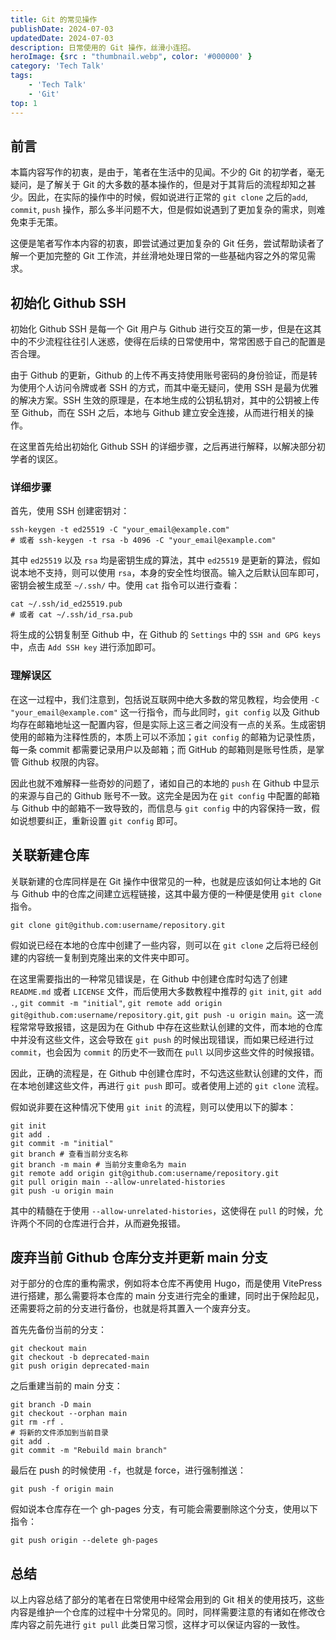 ```yaml
---
title: Git 的常见操作
publishDate: 2024-07-03
updatedDate: 2024-07-03
description: 日常使用的 Git 操作，丝滑小连招。
heroImage: {src : "thumbnail.webp", color: '#000000' }
category: 'Tech Talk'
tags:
    - 'Tech Talk'
    - 'Git'
top: 1
---
```


## 前言

本篇内容写作的初衷，是由于，笔者在生活中的见闻。不少的 Git 的初学者，毫无疑问，是了解关于 Git 的大多数的基本操作的，但是对于其背后的流程却知之甚少。因此，在实际的操作中的时候，假如说进行正常的 `git clone` 之后的`add`, `commit`, `push` 操作，那么多半问题不大，但是假如说遇到了更加复杂的需求，则难免束手无策。

这便是笔者写作本内容的初衷，即尝试通过更加复杂的 Git 任务，尝试帮助读者了解一个更加完整的 Git 工作流，并丝滑地处理日常的一些基础内容之外的常见需求。

## 初始化 Github SSH

初始化 Github SSH 是每一个 Git 用户与 Github 进行交互的第一步，但是在这其中的不少流程往往引人迷惑，使得在后续的日常使用中，常常困惑于自己的配置是否合理。

由于 Github 的更新，Github 的上传不再支持使用账号密码的身份验证，而是转为使用个人访问令牌或者 SSH 的方式，而其中毫无疑问，使用 SSH 是最为优雅的解决方案。SSH 生效的原理是，在本地生成的公钥私钥对，其中的公钥被上传至 Github，而在 SSH 之后，本地与 Github 建立安全连接，从而进行相关的操作。

在这里首先给出初始化 Github SSH 的详细步骤，之后再进行解释，以解决部分初学者的误区。

### 详细步骤

首先，使用 SSH 创建密钥对：

```shell
ssh-keygen -t ed25519 -C "your_email@example.com"
# 或者 ssh-keygen -t rsa -b 4096 -C "your_email@example.com"
```

其中 `ed25519` 以及 `rsa` 均是密钥生成的算法，其中 `ed25519` 是更新的算法，假如说本地不支持，则可以使用 `rsa`，本身的安全性均很高。输入之后默认回车即可，密钥会被生成至 `~/.ssh/` 中。使用 `cat` 指令可以进行查看：

```shell
cat ~/.ssh/id_ed25519.pub
# 或者 cat ~/.ssh/id_rsa.pub
```

将生成的公钥复制至 Github 中，在 Github 的 `Settings` 中的 `SSH and GPG keys` 中，点击 `Add SSH key` 进行添加即可。

### 理解误区

在这一过程中，我们注意到，包括说互联网中绝大多数的常见教程，均会使用 `-C "your_email@example.com"` 这一行指令，而与此同时，`git config` 以及 Github 均存在邮箱地址这一配置内容，但是实际上这三者之间没有一点的关系。生成密钥使用的邮箱为注释性质的，本质上可以不添加；`git config` 的邮箱为记录性质，每一条 commit 都需要记录用户以及邮箱；而 GitHub 的邮箱则是账号性质，是掌管 Github 权限的内容。

因此也就不难解释一些奇妙的问题了，诸如自己的本地的 `push` 在 Github 中显示的来源与自己的 Github 账号不一致。这完全是因为在 `git config` 中配置的邮箱与 Github 中的邮箱不一致导致的，而信息与 `git config` 中的内容保持一致，假如说想要纠正，重新设置 `git config` 即可。

## 关联新建仓库

关联新建的仓库同样是在 Git 操作中很常见的一种，也就是应该如何让本地的 Git 与 Github 中的仓库之间建立远程链接，这其中最方便的一种便是使用 `git clone` 指令。

```shell
git clone git@github.com:username/repository.git
```

假如说已经在本地的仓库中创建了一些内容，则可以在 `git clone` 之后将已经创建的内容统一复制到克隆出来的文件夹中即可。

在这里需要指出的一种常见错误是，在 Github 中创建仓库时勾选了创建 `README.md` 或者 `LICENSE` 文件，而后使用大多数教程中推荐的 `git init`, `git add .`, `git commit -m "initial"`, `git remote add origin git@github.com:username/repository.git`, `git push -u origin main`。这一流程常常导致报错，这是因为在 Github 中存在这些默认创建的文件，而本地的仓库中并没有这些文件，这会导致在 `git push` 的时候出现错误，而如果已经进行过 `commit`，也会因为 `commit` 的历史不一致而在 `pull` 以同步这些文件的时候报错。

因此，正确的流程是，在 Github 中创建仓库时，不勾选这些默认创建的文件，而在本地创建这些文件，再进行 `git push` 即可。或者使用上述的 `git clone` 流程。

假如说非要在这种情况下使用 `git init` 的流程，则可以使用以下的脚本：

```shell
git init
git add .
git commit -m "initial"
git branch # 查看当前分支名称
git branch -m main # 当前分支重命名为 main
git remote add origin git@github.com:username/repository.git
git pull origin main --allow-unrelated-histories
git push -u origin main
```

其中的精髓在于使用 `--allow-unrelated-histories`，这使得在 `pull` 的时候，允许两个不同的仓库进行合并，从而避免报错。

## 废弃当前 Github 仓库分支并更新 main 分支

对于部分的仓库的重构需求，例如将本仓库不再使用 Hugo，而是使用 VitePress 进行搭建，那么需要将本仓库的 main 分支进行完全的重建，同时出于保险起见，还需要将之前的分支进行备份，也就是将其置入一个废弃分支。

首先先备份当前的分支：

```shell
git checkout main
git checkout -b deprecated-main
git push origin deprecated-main
```

之后重建当前的 main 分支：

```shell
git branch -D main
git checkout --orphan main
git rm -rf .
# 将新的文件添加到当前目录
git add .
git commit -m "Rebuild main branch"
```

最后在 push 的时候使用 `-f`，也就是 force，进行强制推送：

```shell
git push -f origin main
```

假如说本仓库存在一个 gh-pages 分支，有可能会需要删除这个分支，使用以下指令：

```shell
git push origin --delete gh-pages
```

## 总结

以上内容总结了部分的笔者在日常使用中经常会用到的 Git 相关的使用技巧，这些内容是维护一个仓库的过程中十分常见的。同时，同样需要注意的有诸如在修改仓库内容之前先进行 `git pull` 此类日常习惯，这样才可以保证内容的一致性。